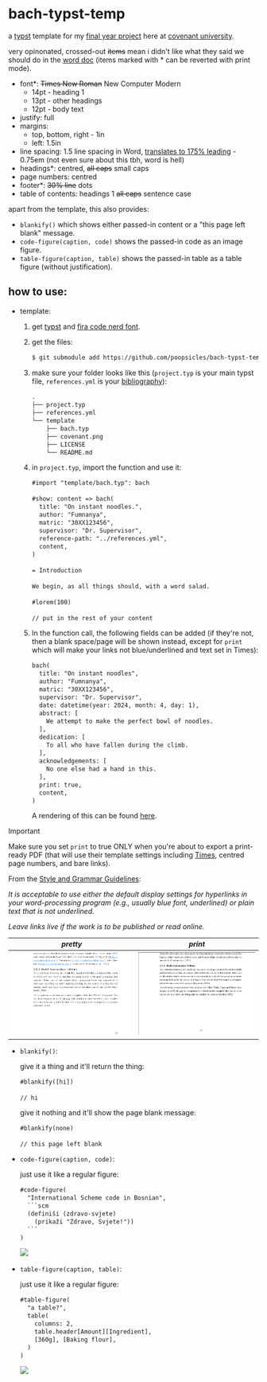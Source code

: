 # bach-typst-temp

a [typst](https://typst.app) template for my [final year project](https://github.com/poopsicles/bachelors) here at [covenant university](https://en.wikipedia.org/wiki/Covenant_University).

very opinonated, crossed-out ~~items~~ mean i didn't like what they said we should do in the [word doc](word_template.docx) (items marked with * can be reverted with print mode).

- font*: ~~Times New Roman~~ New Computer Modern 
    - 14pt - heading 1
    - 13pt - other headings
    - 12pt - body text
- justify: full
- margins: 
    - top, bottom, right - 1in
    - left: 1.5in
- line spacing: 1.5 line spacing in Word, [translates to 175% leading](https://practicaltypography.com/line-spacing.html) - 0.75em (not even sure about this tbh, word is hell)
- headings*: centred, ~~all caps~~ small caps
- page numbers: centred
- footer*: ~~30% line~~ dots
- table of contents: headings 1 ~~all caps~~ sentence case

apart from the template, this also provides:

- `blankify()` which shows either passed-in content or a "this page left blank" message.
- `code-figure(caption, code)` shows the passed-in code as an image figure.
- `table-figure(caption, table)` shows the passed-in table as a table figure (without justification).

## how to use:

- template:

  1. get [typst](https://typst.app) and [fira code nerd font](https://github.com/ryanoasis/nerd-fonts/releases/download/v3.1.1/FiraCode.zip).

  2. get the files:     
     ```sh
     $ git submodule add https://github.com/poopsicles/bach-typst-temp template
     ```

  3. make sure your folder looks like this (`project.typ` is your main typst file, `references.yml` is your [bibliography](https://typst.app//docs/reference/model/bibliography)):
     ```text
     .
     ├── project.typ
     ├── references.yml
     └── template
         ├── bach.typ
         ├── covenant.png
         ├── LICENSE
         └── README.md
     ```

  4. in `project.typ`, import the function and use it:

     ```text
     #import "template/bach.typ": bach
     
     #show: content => bach(
       title: "On instant noodles.",
       author: "Fumnanya",
       matric: "30XX123456",
       supervisor: "Dr. Supervisor",
       reference-path: "../references.yml",
       content,
     )

     = Introduction

     We begin, as all things should, with a word salad.

     #lorem(100)

     // put in the rest of your content
     ```  
  
  5. In the function call, the following fields can be added (if they're not, then a blank space/page will be shown instead, except for `print` which will make your links not blue/underlined and text set in Times):

     ```text
     bach(
       title: "On instant noodles",
       author: "Fumnanya",
       matric: "30XX123456",
       supervisor: "Dr. Supervisor",
       date: datetime(year: 2024, month: 4, day: 1),
       abstract: [
         We attempt to make the perfect bowl of noodles.
       ],
       dedication: [
         To all who have fallen during the climb.
       ],
       acknowledgements: [
         No one else had a hand in this.
       ],
       print: true,
       content,
     )
     ```

     A rendering of this can be found [here](examples/example.pdf).

> [!IMPORTANT]  
> Make sure you set `print` to true ONLY when you're about to export a print-ready PDF (that will use their template settings including [Times](bach.typ#L65), centred page numbers, and bare links).
>
> From the [Style and Grammar Guidelines](https://apastyle.apa.org/style-grammar-guidelines/references/dois-urls):
>
> *It is acceptable to use either the default display settings for hyperlinks in your word-processing program (e.g., usually blue font, underlined) or plain text that is not underlined.*
>
> *Leave links live if the work is to be published or read online.*
>
> |_pretty_|_print_|
> |:-:|:-:|
> |![](pretty.png)|![](print.png)|

- `blankify()`:

  give it a thing and it'll return the thing:

  ```text
  #blankify([hi])

  // hi
  ```

  give it nothing and it'll show the page blank message:

    ```text
  #blankify(none)

  // this page left blank
  ```

- `code-figure(caption, code)`:

  just use it like a regular figure:
  
  ````text
  #code-figure(
    "International Scheme code in Bosnian", 
    ```scm
    (definiši (zdravo-svjete)
      (prikaži "Zdravo, Svjete!"))
    ```
  )
  ````

  ![](code.png)

- `table-figure(caption, table)`:

  just use it like a regular figure:
  
  ````text
  #table-figure(
    "a table?", 
    table(
      columns: 2,
      table.header[Amount][Ingredient],
      [360g], [Baking flour],
    )
  )
  ````

  ![](table.png)


